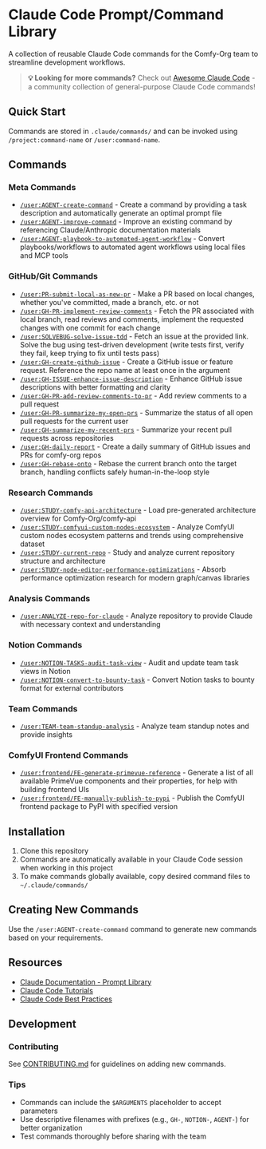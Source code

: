 # Claude Code Prompt/Command Library

A collection of reusable Claude Code commands for the Comfy-Org team to streamline development workflows.

> **💡 Looking for more commands?** Check out [Awesome Claude Code](https://github.com/hesreallyhim/awesome-claude-code) - a community collection of general-purpose Claude Code commands!

## Quick Start

Commands are stored in `.claude/commands/` and can be invoked using `/project:command-name` or `/user:command-name`.

## Commands

### Meta Commands

- [`/user:AGENT-create-command`](.claude/commands/agents/AGENT-create-command.md) - Create a command by providing a task description and automatically generate an optimal prompt file
- [`/user:AGENT-improve-command`](.claude/commands/agents/AGENT-improve-command.md) - Improve an existing command by referencing Claude/Anthropic documentation materials
- [`/user:AGENT-playbook-to-automated-agent-workflow`](.claude/commands/agents/AGENT-playbook-to-automated-agent-workflow.md) - Convert playbooks/workflows to automated agent workflows using local files and MCP tools

### GitHub/Git Commands

- [`/user:PR-submit-local-as-new-pr`](.claude/commands/github/PR-submit-local-as-new-pr.md) - Make a PR based on local changes, whether you've committed, made a branch, etc. or not
- [`/user:GH-PR-implement-review-comments`](.claude/commands/github/GH-PR-implement-review-comments.md) - Fetch the PR associated with local branch, read reviews and comments, implement the requested changes with one commit for each change
- [`/user:SOLVEBUG-solve-issue-tdd`](.claude/commands/github/SOLVEBUG-solve-issue-tdd.md) - Fetch an issue at the provided link. Solve the bug using test-driven development (write tests first, verify they fail, keep trying to fix until tests pass)
- [`/user:GH-create-github-issue`](.claude/commands/github/GH-create-github-issue.md) - Create a GitHub issue or feature request. Reference the repo name at least once in the argument
- [`/user:GH-ISSUE-enhance-issue-description`](.claude/commands/github/GH-ISSUE-enhance-issue-description.md) - Enhance GitHub issue descriptions with better formatting and clarity
- [`/user:GH-PR-add-review-comments-to-pr`](.claude/commands/github/GH-PR-add-review-comments-to-pr.md) - Add review comments to a pull request
- [`/user:GH-PR-summarize-my-open-prs`](.claude/commands/github/GH-PR-summarize-my-open-prs.md) - Summarize the status of all open pull requests for the current user
- [`/user:GH-summarize-my-recent-prs`](.claude/commands/github/GH-summarize-my-recent-prs.md) - Summarize your recent pull requests across repositories
- [`/user:GH-daily-report`](.claude/commands/github/GH-daily-report.md) - Create a daily summary of GitHub issues and PRs for comfy-org repos
- [`/user:GH-rebase-onto`](.claude/commands/github/GH-rebase-onto.md) - Rebase the current branch onto the target branch, handling conflicts safely human-in-the-loop style

### Research Commands

- [`/user:STUDY-comfy-api-architecture`](.claude/commands/research/STUDY-comfy-api-architecture.md) - Load pre-generated architecture overview for Comfy-Org/comfy-api
- [`/user:STUDY-comfyui-custom-nodes-ecosystem`](.claude/commands/research/STUDY-comfyui-custom-nodes-ecosystem.md) - Analyze ComfyUI custom nodes ecosystem patterns and trends using comprehensive dataset
- [`/user:STUDY-current-repo`](.claude/commands/research/STUDY-current-repo.md) - Study and analyze current repository structure and architecture
- [`/user:STUDY-node-editor-performance-optimizations`](.claude/commands/research/STUDY-node-editor-performance-optimizations.md) - Absorb performance optimization research for modern graph/canvas libraries

### Analysis Commands

- [`/user:ANALYZE-repo-for-claude`](.claude/commands/analysis/ANALYZE-repo-for-claude.md) - Analyze repository to provide Claude with necessary context and understanding

### Notion Commands

- [`/user:NOTION-TASKS-audit-task-view`](.claude/commands/notion/NOTION-TASKS-audit-task-view.md) - Audit and update team task views in Notion
- [`/user:NOTION-convert-to-bounty-task`](.claude/commands/notion/NOTION-convert-to-bounty-task.md) - Convert Notion tasks to bounty format for external contributors

### Team Commands

- [`/user:TEAM-team-standup-analysis`](.claude/commands/team/TEAM-team-standup-analysis.md) - Analyze team standup notes and provide insights

### ComfyUI Frontend Commands

- [`/user:frontend/FE-generate-primevue-reference`](.claude/commands/frontend/FE-generate-primevue-reference.md) - Generate a list of all available PrimeVue components and their properties, for help with building frontend UIs
- [`/user:frontend/FE-manually-publish-to-pypi`](.claude/commands/frontend/FE-manually-publish-to-pypi.md) - Publish the ComfyUI frontend package to PyPI with specified version

## Installation

1. Clone this repository
2. Commands are automatically available in your Claude Code session when working in this project
3. To make commands globally available, copy desired command files to `~/.claude/commands/`

## Creating New Commands

Use the `/user:AGENT-create-command` command to generate new commands based on your requirements.

## Resources

- [Claude Documentation - Prompt Library](https://docs.anthropic.com/en/resources/prompt-library/library)
- [Claude Code Tutorials](https://docs.anthropic.com/en/docs/claude-code/tutorials)
- [Claude Code Best Practices](https://www.anthropic.com/engineering/claude-code-best-practices)

## Development

### Contributing

See [CONTRIBUTING.md](CONTRIBUTING.md) for guidelines on adding new commands.

### Tips

- Commands can include the `$ARGUMENTS` placeholder to accept parameters
- Use descriptive filenames with prefixes (e.g., `GH-`, `NOTION-`, `AGENT-`) for better organization
- Test commands thoroughly before sharing with the team
